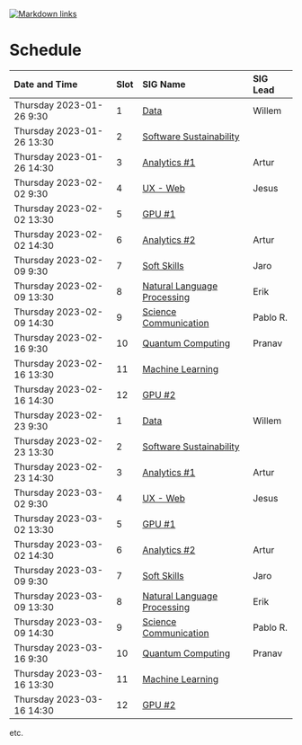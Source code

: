 [![Markdown links](https://github.com/nlesc-sigs/current/actions/workflows/link-checker.yml/badge.svg)](https://github.com/nlesc-sigs/current/actions/workflows/link-checker.yml)

# Schedule

| Date and Time             | Slot | SIG Name                                                      | SIG Lead |
| :--                       | :--  | :--                                                           | :--      |
| Thursday 2023-01-26 9:30  | 1    | [Data](granted/data.md)                                       | Willem   |
| Thursday 2023-01-26 13:30 | 2    | [Software Sustainability](granted/software-sustainability.md) |          |
| Thursday 2023-01-26 14:30 | 3    | [Analytics #1](granted/analytics.md)                          | Artur    |
| Thursday 2023-02-02 9:30  | 4    | [UX - Web](granted/ux.md)                                     | Jesus    |
| Thursday 2023-02-02 13:30 | 5    | [GPU #1](granted/gpu.md)                                      |          |
| Thursday 2023-02-02 14:30 | 6    | [Analytics #2](granted/analytics.md)                          | Artur    |
| Thursday 2023-02-09 9:30  | 7    | [Soft Skills](granted/soft-skills.md)                         | Jaro     |
| Thursday 2023-02-09 13:30 | 8    | [Natural Language Processing](granted/nlp.md)                 | Erik     |
| Thursday 2023-02-09 14:30 | 9    | [Science Communication](granted/scicomm.md)                   | Pablo R. |
| Thursday 2023-02-16 9:30  | 10   | [Quantum Computing](granted/qc.md)                            | Pranav   |
| Thursday 2023-02-16 13:30 | 11   | [Machine Learning](granted/machine-learning.md)               |          |
| Thursday 2023-02-16 14:30 | 12   | [GPU #2](granted/gpu.md)                                      |          |
| Thursday 2023-02-23 9:30  | 1    | [Data](granted/data.md)                                       | Willem   |
| Thursday 2023-02-23 13:30 | 2    | [Software Sustainability](granted/software-sustainability.md) |          |
| Thursday 2023-02-23 14:30 | 3    | [Analytics #1](granted/analytics.md)                          | Artur    |
| Thursday 2023-03-02 9:30  | 4    | [UX - Web](granted/ux.md)                                     | Jesus    |
| Thursday 2023-03-02 13:30 | 5    | [GPU #1](granted/gpu.md)                                      |          |
| Thursday 2023-03-02 14:30 | 6    | [Analytics #2](granted/analytics.md)                          | Artur    |
| Thursday 2023-03-09 9:30  | 7    | [Soft Skills](granted/soft-skills.md)                         | Jaro     |
| Thursday 2023-03-09 13:30 | 8    | [Natural Language Processing](granted/nlp.md)                 | Erik     |
| Thursday 2023-03-09 14:30 | 9    | [Science Communication](granted/scicomm.md)                   | Pablo R. |
| Thursday 2023-03-16 9:30  | 10   | [Quantum Computing](granted/qc.md)                            | Pranav   |
| Thursday 2023-03-16 13:30 | 11   | [Machine Learning](granted/machine-learning.md)               |          |
| Thursday 2023-03-16 14:30 | 12   | [GPU #2](granted/gpu.md)                                      |          |

etc.
